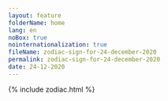```yaml
---
layout: feature
folderName: home
lang: en
noBox: true
nointernationalization: true
fileName: zodiac-sign-for-24-december-2020
permalink: zodiac-sign-for-24-december-2020
date: 24-12-2020
---
```

{% include zodiac.html %}
